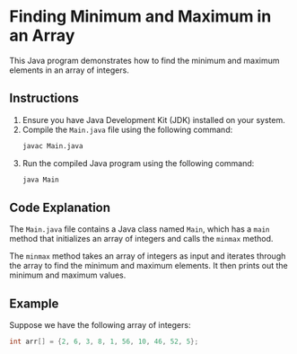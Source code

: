 # Finding Minimum and Maximum in an Array

This Java program demonstrates how to find the minimum and maximum elements in an array of integers.

## Instructions

1. Ensure you have Java Development Kit (JDK) installed on your system.
2. Compile the `Main.java` file using the following command:
    ```bash
    javac Main.java
    ```
3. Run the compiled Java program using the following command:
    ```bash
    java Main
    ```

## Code Explanation

The `Main.java` file contains a Java class named `Main`, which has a `main` method that initializes an array of integers and calls the `minmax` method.

The `minmax` method takes an array of integers as input and iterates through the array to find the minimum and maximum elements. It then prints out the minimum and maximum values.

## Example

Suppose we have the following array of integers:
```java
int arr[] = {2, 6, 3, 8, 1, 56, 10, 46, 52, 5};
